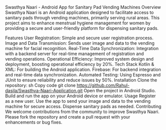 Swasthya Naari - Android App for Sanitary Pad Vending Machines
Overview
Swasthya Naari is an Android application designed to facilitate access to sanitary pads through vending machines, primarily serving rural areas. This project aims to enhance menstrual hygiene management for women by providing a secure and user-friendly platform for dispensing sanitary pads.

Features
User Registration: Simple and secure user registration process.
Image and Data Transmission: Sends user image and data to the vending machine for facial recognition.
Real-Time Data Synchronization: Integration with a backend server for real-time management of registration and vending operations.
Operational Efficiency: Improved system design and deployment, boosting operational efficiency by 20%.
Tech Stack
Kotlin & XML: For building the Android application.
Firebase: For backend integration and real-time data synchronization.
Automated Testing: Using Espresso and JUnit to ensure reliability and reduce issues by 50%.
Installation
Clone the repository:
sh
Copy code
git clone https://github.com/Rahul-dasila/Swasthya-Naari-Application.git
Open the project in Android Studio.
Build and run the app on your Android device or emulator.
Usage
Register as a new user.
Use the app to send your image and data to the vending machine for secure access.
Dispense sanitary pads as needed.
Contributing
We welcome contributions from the community to improve Swasthya Naari. Please fork the repository and create a pull request with your enhancements or bug fixes.
